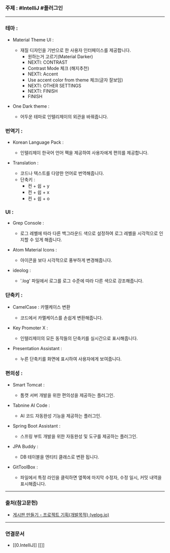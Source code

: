 ### 주제 : #IntelliJ #플러그인

___

### 테마 : 

- Material Theme UI : 
    - 재질 디자인을 기반으로 한 사용자 인터페이스를 제공합니다.
	    - 원하는거 고르기(Material Darker)
	    - NEXTl: CONTRAST
	    - Contrast Mode 체크 (해지추천)
	    - NEXTl: Accent
	    - Use accent color from theme 체크(글자 잘보임)
	    - NEXTl: OTHER SETTINGS
	    - NEXTl: FINISH
	    - FINISH

- One Dark theme : 
    - 어두운 테마로 인텔리제이의 외관을 바꿔줍니다.

### 번역기 : 

- Korean Language Pack : 
    - 인텔리제이 한국어 언어 팩을 제공하여 사용자에게 편의를 제공합니다.

- Translation : 
    - 코드나 텍스트를 다양한 언어로 번역해줍니다.
    - 단축키 : 
	    - 컨 + 쉽 + y
	    - 컨 + 쉽 + x
	    - 컨 + 쉽 + o

### UI :

- Grep Console : 
    - 로그 레벨에 따라 다른 백그라운드 색으로 설정하여 로그 레벨을 시각적으로 인지할 수 있게 해줍니다.

- Atom Material Icons :
    - 아이콘을 보다 시각적으로 풍부하게 변경해줍니다.

- ideolog :
    - '.log' 파일에서 로그를 로그 수준에 따라 다른 색으로 강조해줍니다.

### 단축키 : 

- CamelCase : 카멜케이스 변환 
    - 코드에서 카멜케이스를 손쉽게 변환해줍니다.

- Key Promoter X : 
    - 인텔리제이의 모든 동작들의 단축키를 실시간으로 표시해줍니다.

- Presentation Assistant : 
    - 누른 단축키를 화면에 표시하여 사용자에게 보여줍니다.

### 편의성 : 

- Smart Tomcat : 
    - 톰캣 서버 개발을 위한 편의성을 제공하는 플러그인.

- Tabnine AI Code :
    - AI 코드 자동완성 기능을 제공하는 플러그인.

- Spring Boot Assistant : 
    - 스프링 부트 개발을 위한 자동완성 및 도구를 제공하는 플러그인.

- JPA Buddy : 
    - DB 테이블을 엔티티 클래스로 변환 됩니다.

- GitToolBox :    
    - 파일에서 특정 라인을 클릭하면 옆쪽에 마지막 수정자, 수정 일시, 커밋 내역을 표시해줍니다.

___

### 출처(참고문헌)

- [게시판 만들기 - 프로젝트 기획(개발목적) (velog.io)](https://velog.io/@jhs000123/%EA%B2%8C%EC%8B%9C%ED%8C%90-%EB%A7%8C%EB%93%A4%EA%B8%B0-%ED%94%84%EB%A1%9C%EC%A0%9D%ED%8A%B8-%EA%B8%B0%ED%9A%8D)

___

### 연결문서

- [[0.IntelliJ]]
[[]]
